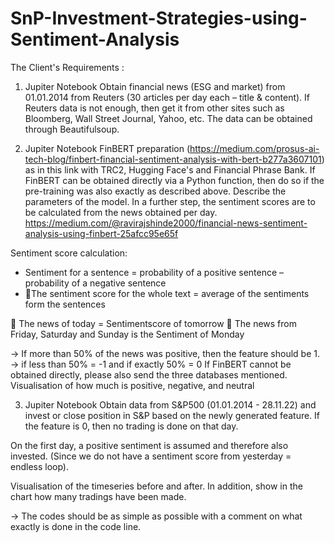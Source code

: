 # SnP-Investment-Strategies-using-Sentiment-Analysis

The Client's Requirements :

1. Jupiter Notebook
Obtain financial news (ESG and market) from 01.01.2014 from Reuters (30 articles per day each – title & content). If Reuters data is not enough, then get it from other sites such as Bloomberg, Wall Street Journal, Yahoo, etc. The data can be obtained through Beautifulsoup.

2. Jupiter Notebook 
FinBERT preparation (https://medium.com/prosus-ai-tech-blog/finbert-financial-sentiment-analysis-with-bert-b277a3607101) as in this link with TRC2, Hugging Face's and Financial Phrase Bank. If FinBERT can be obtained directly via a Python function, then do so if the pre-training was also exactly as described above. Describe the parameters of the model.
In a further step, the sentiment scores are to be calculated from the news obtained per day. 
https://medium.com/@ravirajshinde2000/financial-news-sentiment-analysis-using-finbert-25afcc95e65f

Sentiment score calculation: 
-	Sentiment for a sentence = probability of a positive sentence – probability of a negative sentence 
-	The sentiment score for the whole text = average of the sentiments form the sentences

 The news of today = Sentimentscore of tomorrow
 The news from Friday, Saturday and Sunday is the Sentiment of Monday

-> If more than 50% of the news was positive, then the feature should be 1.
-> if less than 50% = -1 and if exactly 50% = 0
If FinBERT cannot be obtained directly, please also send the three databases mentioned. 
Visualisation of how much is positive, negative, and neutral

3. Jupiter Notebook
Obtain data from S&P500 (01.01.2014 - 28.11.22) and invest or close position in S&P based on the newly generated feature. If the feature is 0, then no trading is done on that day. 

On the first day, a positive sentiment is assumed and therefore also invested. (Since we do not have a sentiment score from yesterday = endless loop).

Visualisation of the timeseries before and after. In addition, show in the chart how many tradings have been made.


-> The codes should be as simple as possible with a comment on what exactly is done in the code line.

